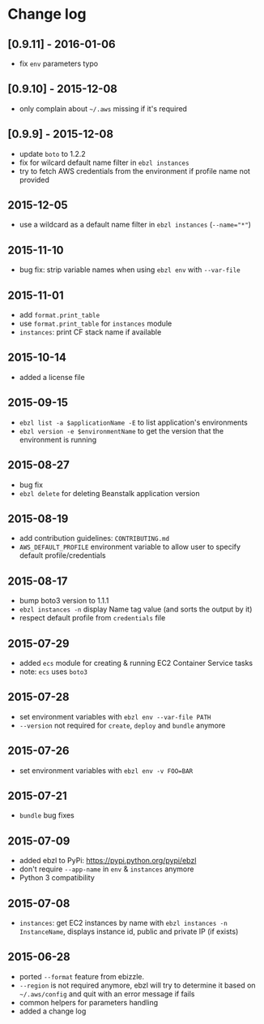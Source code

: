 # Change log

## [0.9.11] - 2016-01-06
- fix `env` parameters typo

## [0.9.10] - 2015-12-08
- only complain about `~/.aws` missing if it's required

## [0.9.9] - 2015-12-08
- update `boto` to 1.2.2
- fix for wilcard default name filter in `ebzl instances`
- try to fetch AWS credentials from the environment if profile name not provided

## 2015-12-05
- use a wildcard as a default name filter in `ebzl instances` (`--name="*"`)

## 2015-11-10
- bug fix: strip variable names when using `ebzl env` with `--var-file`

## 2015-11-01
- add `format.print_table`
- use `format.print_table` for `instances` module
- `instances`: print CF stack name if available

## 2015-10-14
- added a license file

## 2015-09-15
- `ebzl list -a $applicationName -E` to list application's environments
- `ebzl version -e $environmentName` to get the version that the environment is running

## 2015-08-27
- bug fix
- `ebzl delete` for deleting Beanstalk application version

## 2015-08-19
- add contribution guidelines: `CONTRIBUTING.md`
- `AWS_DEFAULT_PROFILE` environment variable to allow user to specify default profile/credentials

## 2015-08-17
- bump boto3 version to 1.1.1
- `ebzl instances -n` display Name tag value (and sorts the output by it)
- respect default profile from `credentials` file

## 2015-07-29
- added `ecs` module for creating & running EC2 Container Service tasks
- note: `ecs` uses `boto3`

## 2015-07-28
- set environment variables with `ebzl env --var-file PATH`
- `--version` not required for `create`, `deploy` and `bundle` anymore

## 2015-07-26
- set environment variables with `ebzl env -v FOO=BAR`

## 2015-07-21
- `bundle` bug fixes

## 2015-07-09
- added ebzl to PyPi: https://pypi.python.org/pypi/ebzl
- don't require `--app-name` in `env` & `instances` anymore
- Python 3 compatibility

## 2015-07-08
- `instances`: get EC2 instances by name with `ebzl instances -n InstanceName`,
  displays instance id, public and private IP (if exists)

## 2015-06-28
- ported `--format` feature from ebizzle.
- `--region` is not required anymore, ebzl will try to determine it based on
  `~/.aws/config` and quit with an error message if fails
- common helpers for parameters handling
- added a change log
